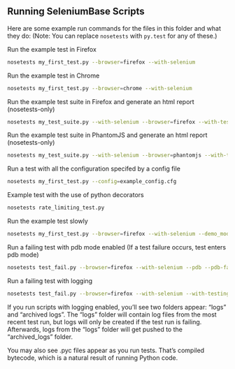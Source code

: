 ## Running SeleniumBase Scripts

Here are some example run commands for the files in this folder and what they do:
(Note: You can replace ``nosetests`` with ``py.test`` for any of these.)

Run the example test in Firefox
```bash
nosetests my_first_test.py --browser=firefox --with-selenium
```

Run the example test in Chrome
```bash
nosetests my_first_test.py --browser=chrome --with-selenium
```

Run the example test suite in Firefox and generate an html report (nosetests-only)
```bash
nosetests my_test_suite.py --with-selenium --browser=firefox --with-testing_base --report
```

Run the example test suite in PhantomJS and generate an html report (nosetests-only)
```bash
nosetests my_test_suite.py --with-selenium --browser=phantomjs --with-testing_base --report
```

Run a test with all the configuration specifed by a config file
```bash
nosetests my_first_test.py --config=example_config.cfg
```

Example test with the use of python decorators
```bash
nosetests rate_limiting_test.py
```

Run the example test slowly
```bash
nosetests my_first_test.py --browser=firefox --with-selenium --demo_mode
```

Run a failing test with pdb mode enabled (If a test failure occurs, test enters pdb mode)
```bash
nosetests test_fail.py --browser=firefox --with-selenium --pdb --pdb-failures
```

Run a failing test with logging
```bash
nosetests test_fail.py --browser=firefox --with-selenium --with-testing_base --with-basic_test_info --with-page_source --with-screen_shots
```

If you run scripts with logging enabled, you’ll see two folders appear: “logs” and “archived logs”. The “logs” folder will contain log files from the most recent test run, but logs will only be created if the test run is failing. Afterwards, logs from the “logs” folder will get pushed to the “archived_logs” folder.

You may also see .pyc files appear as you run tests. That’s compiled bytecode, which is a natural result of running Python code.
